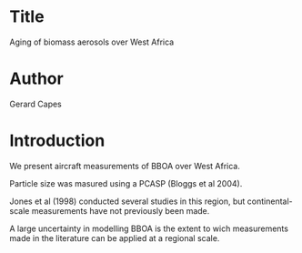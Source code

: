 # Title
Aging of biomass aerosols over West Africa

# Author
Gerard Capes

# Introduction
We present aircraft measurements of BBOA over West Africa.

Particle size was masured using a PCASP (Bloggs et al 2004).

Jones et al (1998) conducted several studies in this region, 
but continental-scale measurements have not previously been made.

A large uncertainty in modelling BBOA is the extent to wich 
measurements made in the literature can be applied at a regional scale.
